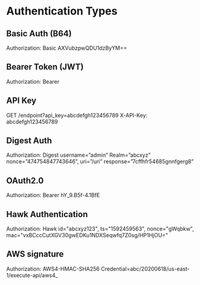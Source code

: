 # Authentication Types

## Basic Auth (B64)
Authorization: Basic AXVubzpwQDU1dzByYM==

## Bearer Token (JWT)
Authorization: Bearer <token>

## API Key
GET /endpoint?api_key=abcdefgh123456789
X-API-Key: abcdefgh123456789

## Digest Auth
Authorization: Digest username=”admin” Realm=”abcxyz” nonce=”474754847743646”, uri=”/uri” response=”7cffhfr54685gnnfgerg8”

## OAuth2.0
Authorization: Bearer hY_9.B5f-4.1BfE

## Hawk Authentication
Authorization: Hawk id="abcxyz123", ts="1592459563", nonce="gWqbkw", mac="vxBCccCutXGV30gwEDKu1NDXSeqwfq7Z0sg/HP1HjOU="

## AWS signature
Authorization: AWS4-HMAC-SHA256 Credential=abc/20200618/us-east-1/execute-api/aws4_
